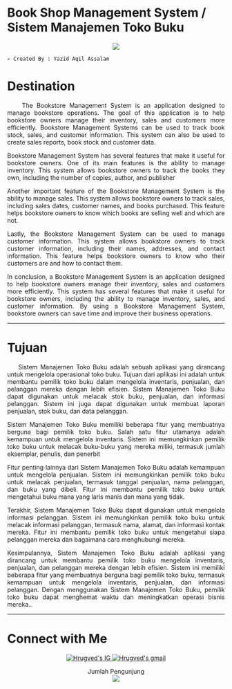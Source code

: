 <h1>Book Shop Management System / Sistem Manajemen Toko Buku</h1>
<p align="center">
  <a href="https://github.com/DenverCoder1/readme-typing-svg"><img src="https://readme-typing-svg.herokuapp.com?font=Architects+Daughter&color=FFFF00&size=30&center=true&vCenter=true&width=600&height=65&lines=Haii..;++;Perkenalkan,++saya;++YAZID+AQIL+ASSALAM;PROGRAM+STUDI+INFORMATIKA;UNIVERSITAS+NEGERI+PADANG;"></a>
</p>
 
```
✍️ Created By : Yazid Aqil Assalam
```

<h1>Destination</h1>
<div align="justify">
&nbsp;&nbsp;&nbsp;&nbsp;The Bookstore Management System is an application designed to manage bookstore operations. The goal of this application is to help bookstore owners manage their inventory, sales and customers more efficiently. Bookstore Management Systems can be used to track book stock, sales, and customer information. This system can also be used to create sales reports, book stock and customer data.

Bookstore Management System has several features that make it useful for bookstore owners. One of its main features is the ability to manage inventory. This system allows bookstore owners to track the books they own, including the number of copies, author, and publisher

Another important feature of the Bookstore Management System is the ability to manage sales. This system allows bookstore owners to track sales, including sales dates, customer names, and books purchased. This feature helps bookstore owners to know which books are selling well and which are not.

Lastly, the Bookstore Management System can be used to manage customer information. This system allows bookstore owners to track customer information, including their names, addresses, and contact information. This feature helps bookstore owners to know who their customers are and how to contact them.

In conclusion, a Bookstore Management System is an application designed to help bookstore owners manage their inventory, sales and customers more efficiently. This system has several features that make it useful for bookstore owners, including the ability to manage inventory, sales, and customer information. By using a Bookstore Management System, bookstore owners can save time and improve their business operations.
</div>

---

<h1>Tujuan</h1>
<div align="justify">
&nbsp;&nbsp;&nbsp;&nbsp;Sistem Manajemen Toko Buku adalah sebuah aplikasi yang dirancang untuk mengelola operasional toko buku. Tujuan dari aplikasi ini adalah untuk membantu pemilik toko buku dalam mengelola inventaris, penjualan, dan pelanggan mereka dengan lebih efisien. Sistem Manajemen Toko Buku dapat digunakan untuk melacak stok buku, penjualan, dan informasi pelanggan. Sistem ini juga dapat digunakan untuk membuat laporan penjualan, stok buku, dan data pelanggan.

Sistem Manajemen Toko Buku memiliki beberapa fitur yang membuatnya berguna bagi pemilik toko buku. Salah satu fitur utamanya adalah kemampuan untuk mengelola inventaris. Sistem ini memungkinkan pemilik toko buku untuk melacak buku-buku yang mereka miliki, termasuk jumlah eksemplar, penulis, dan penerbit

Fitur penting lainnya dari Sistem Manajemen Toko Buku adalah kemampuan untuk mengelola penjualan. Sistem ini memungkinkan pemilik toko buku untuk melacak penjualan, termasuk tanggal penjualan, nama pelanggan, dan buku yang dibeli. Fitur ini membantu pemilik toko buku untuk mengetahui buku mana yang laris manis dan mana yang tidak.

Terakhir, Sistem Manajemen Toko Buku dapat digunakan untuk mengelola informasi pelanggan. Sistem ini memungkinkan pemilik toko buku untuk melacak informasi pelanggan, termasuk nama, alamat, dan informasi kontak mereka. Fitur ini membantu pemilik toko buku untuk mengetahui siapa pelanggan mereka dan bagaimana cara menghubungi mereka.

Kesimpulannya, Sistem Manajemen Toko Buku adalah aplikasi yang dirancang untuk membantu pemilik toko buku mengelola inventaris, penjualan, dan pelanggan mereka dengan lebih efisien. Sistem ini memiliki beberapa fitur yang membuatnya berguna bagi pemilik toko buku, termasuk kemampuan untuk mengelola inventaris, penjualan, dan informasi pelanggan. Dengan menggunakan Sistem Manajemen Toko Buku, pemilik toko buku dapat menghemat waktu dan meningkatkan operasi bisnis mereka..
</div>

---

<h1><b>Connect with Me</b></h1>
<p align="center">
<a href="https://www.instagram.com/yazid_assalam/">
  <img border="0" alt="Hrugved's IG" src="https://img.icons8.com/doodle/38/000000/instagram--v1.png"/>
</a>
<a href="mailto:yazidaqilassalam04@gmail.com">
  <img border="0" alt="Hrugved's gmail" src="https://img.icons8.com/doodle/38/000000/gmail--v1.png"/>
</a>
</p>

<p align="center"> 
  <div align="center">Jumlah Pengunjung</div>
  <div align="center">
    <img src="https://profile-counter.glitch.me/yaaqas/count.svg"/>
  </div> 
</p>
